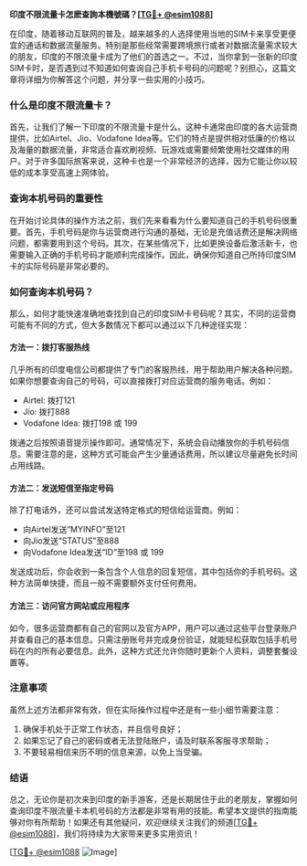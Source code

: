**印度不限流量卡怎麽查詢本機號碼？[[TG💪+ @esim1088](https://t.me/s/esim1088)]**

在印度，随着移动互联网的普及，越来越多的人选择使用当地的SIM卡来享受更便宜的通话和数据流量服务。特别是那些经常需要跨境旅行或者对数据流量需求较大的朋友，印度的不限流量卡成为了他们的首选之一。不过，当你拿到一张新的印度SIM卡时，是否遇到过不知道如何查询自己手机卡号码的问题呢？别担心，这篇文章将详细为你解答这个问题，并分享一些实用的小技巧。

### 什么是印度不限流量卡？

首先，让我们了解一下印度的不限流量卡是什么。这种卡通常由印度的各大运营商提供，比如Airtel、Jio、Vodafone Idea等。它们的特点是提供相对低廉的价格以及海量的数据流量，非常适合喜欢刷视频、玩游戏或需要频繁使用社交媒体的用户。对于许多国际旅客来说，这种卡也是一个非常经济的选择，因为它能让你以较低的成本享受高速上网体验。

### 查询本机号码的重要性

在开始讨论具体的操作方法之前，我们先来看看为什么要知道自己的手机号码很重要。首先，手机号码是你与运营商进行沟通的基础，无论是充值话费还是解决网络问题，都需要用到这个号码。其次，在某些情况下，比如更换设备后激活新卡，也需要输入正确的手机号码才能顺利完成操作。因此，确保你知道自己所持印度SIM卡的实际号码是非常必要的。

### 如何查询本机号码？

那么，如何才能快速准确地查找到自己的印度SIM卡号码呢？其实，不同的运营商可能有不同的方式，但大多数情况下都可以通过以下几种途径实现：

#### 方法一：拨打客服热线

几乎所有的印度电信公司都提供了专门的客服热线，用于帮助用户解决各种问题。如果你想要查询自己的号码，可以直接拨打对应运营商的服务电话。例如：
- Airtel: 拨打121
- Jio: 拨打888
- Vodafone Idea: 拨打198 或 199

拨通之后按照语音提示操作即可。通常情况下，系统会自动播放你的手机号码信息。需要注意的是，这种方式可能会产生少量通话费用，所以建议尽量避免长时间占用线路。

#### 方法二：发送短信至指定号码

除了打电话外，还可以尝试发送特定格式的短信给运营商。例如：
- 向Airtel发送“MYINFO”至121
- 向Jio发送“STATUS”至888
- 向Vodafone Idea发送“ID”至198 或 199

发送成功后，你会收到一条包含个人信息的回复短信，其中包括你的手机号码。这种方法简单快捷，而且一般不需要额外支付任何费用。

#### 方法三：访问官方网站或应用程序

如今，很多运营商都有自己的官网以及官方APP，用户可以通过这些平台登录账户并查看自己的基本信息。只需注册账号并完成身份验证，就能轻松获取包括手机号码在内的所有必要信息。此外，这种方式还允许你随时更新个人资料，调整套餐设置等。

### 注意事项

虽然上述方法都非常有效，但在实际操作过程中还是有一些小细节需要注意：
1. 确保手机处于正常工作状态，并且信号良好；
2. 如果忘记了自己的密码或者无法登陆账户，请及时联系客服寻求帮助；
3. 不要轻易相信来历不明的信息来源，以免上当受骗。

### 结语

总之，无论你是初次来到印度的新手游客，还是长期居住于此的老朋友，掌握如何查询印度不限流量卡本机号码的方法都是非常有用的技能。希望本文提供的指南能够对你有所帮助！如果还有其他疑问，欢迎继续关注我们的频道[[TG💪+ @esim1088](https://t.me/s/esim1088)]，我们将持续为大家带来更多实用资讯！

[[TG💪+ @esim1088](https://t.me/s/esim1088) ![Image](https://i.postimg.cc/4NQfJmqS/Snipaste-2025-05-13-00-14-12.png)]